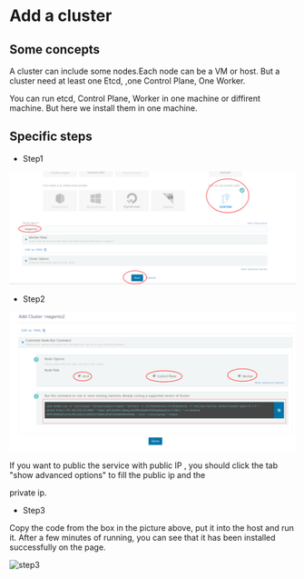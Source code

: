 # Add a cluster

## Some concepts

A cluster can include some nodes.Each node can be a VM or host. But a cluster need at least one Etcd, ,one Control Plane, One Worker.

You can run etcd, Control Plane, Worker in one machine or diffirent machine. But here we install them in one machine.

## Specific steps
* Step1

![step1](/images/step1.png)

* Step2

![step2](/images/step2.png)

If you want to public the service with public IP , you should click the tab "show advanced options" to fill the public ip and the 

private ip.


* Step3

 Copy the code from the box in the picture  above, put it into the host and run it. After a few minutes of running, you can see that it has been installed successfully on the page.


![step3](/images/step3.png)




